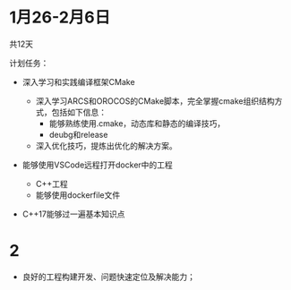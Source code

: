 # 1月26-2月6日

共12天

计划任务：

- 深入学习和实践编译框架CMake
  - 深入学习ARCS和OROCOS的CMake脚本，完全掌握cmake组织结构方式，包括如下信息：
    - 能够熟练使用.cmake，动态库和静态的编译技巧，
    - deubg和release
  - 深入优化技巧，提炼出优化的解决方案。

- 能够使用VSCode远程打开docker中的工程
  - C++工程
  - 能够使用dockerfile文件

- C++17能够过一遍基本知识点

# 2

- 良好的工程构建开发、问题快速定位及解决能力；